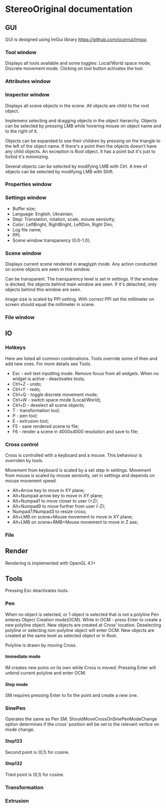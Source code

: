 # StereoOriginal documentation
## GUI
GUI is designed using ImGui library https://github.com/ocornut/imgui.
### Tool window
Displays all tools available and some toggles: Local/World space mode, Discrete movement mode.
Clicking on tool button activates the tool.
### Attributes window
### Inspector window
Displays all scene objects in the scene. 
All objects are child to the root object. 

Implemens selecting and dragging objects in the object hierarchy. 
Objects can be selected by pressing LMB while hovering mouse on object name and to the right of it.

Objects can be expanded to see their children by pressing on the triangle to the left of the object name. 
If there's a point then the objects doesn't have any child objects. 
An exception is Rool object. 
It has a point but it's just to forbid it's minimizing.

Several objects can be selected by modifying LMB with Ctrl. 
A tree of objects can be selected by modifying LMB with Shift.
### Properties window
### Settings window
- Buffer size;
- Language: English, Ukrainian;
- Step: Translation, rotation, scale, mouse sensivity;
- Color: LeftBright, RightBright, LeftDim, Right Dim;
- Log file name;
- PPI;
- Scene window transparency (0.0-1.0);
### Scene window
Displays current scene rendered in anaglyph mode. 
Any action conducted on scene objects are seen in this window. 

Can be transparent. 
The transparency level is set in settings. 
If the window is docked, the objects behind main window are seen. 
If it's detached, only objects behind this window are seen.

Image size is scaled by PPI setting. With correct PPI set the millimeter on screen should equal the millimeter in scene.
### File window
## IO
### Hotkeys
Here are listed all common combinations. 
Tools override some of then and add new ones. 
For more details see Tools.
- Esc - exit text inputting mode. Remove focus from all widgets. When no widget is active - deactivates tools;
- Ctrl+Z - undo;
- Ctrl+Y - redo;
- Ctrl+Q - toggle discrete movement mode;
- Ctrl+W - switch space mode (Local/World);
- Ctrl+D - deselect all scene objects;
- T - transformation tool;
- P - pen tool;
- E - extrusion tool;
- F5 - save rendered scene to file;
- F6 - render a scene in 4000x4000 resolution and save to file;
### Cross control
Cross is controlled with a keyboard and a mouse. This behaviour is overriden by tools.

Movement from keyboard is scaled by a set step in settings. Movement from mouse is scaled by mouse sensivity, set in settings and depends on mouse movement speed.
- Alt+Arrow key to move in XY plane;
- Alt+Numpad arrow key to move in XY plane;
- Alt+Numpad1 to move closer to user (+Z);
- Alt+Numpad9 to move further from user (-Z);
- Numpad7/Numpad3 to resize cross;
- Alt+LMB on scene+Mouse movement to move in XY plane;
- Alt+LMB on scene+RMB+Mouse movement to move in Z axe;
### File
## Render
Rendering is implemented with OpenGL 4.1+
## Tools
Pressing Esc deactivates tools.
### Pen
When no object is selected, or 1 object is selected that is not a polyline Pen enteres Object Creation mode(OCM).
While in OCM - press Enter to create a new polyline object. New objects are created at Cross' location.
Deselecting polyline or selecting non-polyline object will enter OCM.
New objects are created at the same level as selected object or in Root.

Polyline is drawn by moving Cross.

#### Immediate mode
IM creates new poins on its own while Cross is moved. 
Pressing Enter will unbind current polyline and enter OCM.
#### Step mode
SM requires pressing Enter to fix the point and create a new one.

### SinePen
Operates the same as Pen SM.
ShouldMoveCrossOnSinePenModeChange option determines if the cross' position will be set to the relevant vertice on mode change.

#### Step123
Second point is (0,1) for cosine.
#### Step132
Tried point is (0,1) for cosine.

### Transformation
### Extrusion

